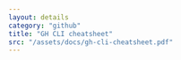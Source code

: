 ```yaml
---
layout: details
category: "github"
title: "GH CLI cheatsheet"
src: "/assets/docs/gh-cli-cheatsheet.pdf"
---
```


